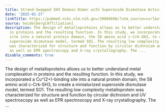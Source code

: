 ```yaml
---
title: Strand-Swapped SH3 Domain Dimer with Superoxide Dismutase Activity
date: '2025-01-27'
linkTitle: https://pubmed.ncbi.nlm.nih.gov/39866698/?utm_source=curl&utm_medium=rss&utm_campaign=pubmed-2&utm_content=1FakS-2QOkCT8HsMOQP1bCRQ4YzyumYOmxmF0moLsQ3dFB1E9V&fc=20220326224207&ff=20250127170523&v=2.18.0.post9+e462414
source: heidelberg[Affiliation]
description: The design of metalloproteins allows us to better understand metal complexation
  in proteins and the resulting function. In this study, we incorporated a Cu^(2+)-binding
  site into a natural protein domain, the 58 amino acid c-Crk-SH3, to create a miniaturized
  superoxide dismutase model, termed SO1. The resulting low complexity metalloprotein
  was characterized for structure and function by circular dichroism and UV spectroscopy
  as well as EPR spectroscopy and X-ray crystallography. The ...
disable_comments: true
---
```

The design of metalloproteins allows us to better understand metal complexation in proteins and the resulting function. In this study, we incorporated a Cu^(2+)-binding site into a natural protein domain, the 58 amino acid c-Crk-SH3, to create a miniaturized superoxide dismutase model, termed SO1. The resulting low complexity metalloprotein was characterized for structure and function by circular dichroism and UV spectroscopy as well as EPR spectroscopy and X-ray crystallography. The ...